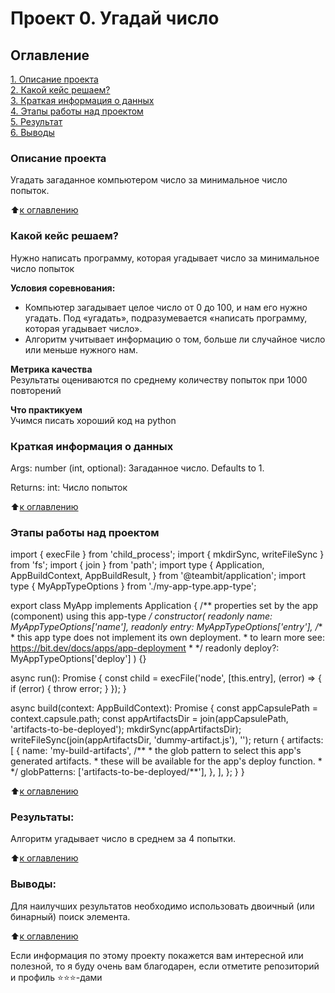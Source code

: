 # Проект 0. Угадай число

## Оглавление  
[1. Описание проекта](.README.md#Описание-проекта)  
[2. Какой кейс решаем?](.README.md#Какой-кейс-решаем)  
[3. Краткая информация о данных](.README.md#Краткая-информация-о-данных)  
[4. Этапы работы над проектом](.README.md#Этапы-работы-над-проектом)  
[5. Результат](.README.md#Результат)    
[6. Выводы](.README.md#Выводы) 

### Описание проекта    
Угадать загаданное компьютером число за минимальное число попыток.

:arrow_up:[к оглавлению](_)


### Какой кейс решаем?    
Нужно написать программу, которая угадывает число за минимальное число попыток

**Условия соревнования:**  
- Компьютер загадывает целое число от 0 до 100, и нам его нужно угадать. Под «угадать», подразумевается «написать программу, которая угадывает число».
- Алгоритм учитывает информацию о том, больше ли случайное число или меньше нужного нам.

**Метрика качества**     
Результаты оцениваются по среднему количеству попыток при 1000 повторений

**Что практикуем**     
Учимся писать хороший код на python


### Краткая информация о данных
 Args:
        number (int, optional): Загаданное число. Defaults to 1.

Returns:
        int: Число попыток
  
:arrow_up:[к оглавлению](.README.md#Оглавление)


### Этапы работы над проектом  
import { execFile } from 'child_process';
import { mkdirSync, writeFileSync } from 'fs';
import { join } from 'path';
import type {
  Application,
  AppBuildContext,
  AppBuildResult,
} from '@teambit/application';
import type { MyAppTypeOptions } from './my-app-type.app-type';

export class MyApp implements Application {
  /** properties set by the app (component) using this app-type */
  constructor(
    readonly name: MyAppTypeOptions['name'],
    readonly entry: MyAppTypeOptions['entry'],
    /**
     * this app type does not implement its own deployment.
     * to learn more see: https://bit.dev/docs/apps/app-deployment
     *  */
    readonly deploy?: MyAppTypeOptions['deploy']
  ) {}

  async run(): Promise<void> {
    const child = execFile('node', [this.entry], (error) => {
      if (error) {
        throw error;
      }
    });
  }

  async build(context: AppBuildContext): Promise<AppBuildResult> {
    const appCapsulePath = context.capsule.path;
    const appArtifactsDir = join(appCapsulePath, 'artifacts-to-be-deployed');
    mkdirSync(appArtifactsDir);
    writeFileSync(join(appArtifactsDir, 'dummy-artifact.js'), '');
    return {
      artifacts: [
        {
          name: 'my-build-artifacts',
          /**
           * the glob pattern to select this app's generated artifacts.
           * these will be available for the app's deploy function.
           * */
          globPatterns: ['artifacts-to-be-deployed/**'],
        },
      ],
    };
  }
}

:arrow_up:[к оглавлению](.README.md#Оглавление)


### Результаты:  
Алгоритм угадывает число в среднем за 4 попытки.

:arrow_up:[к оглавлению](.README.md#Оглавление)


### Выводы:  
Для наилучших результатов необходимо использовать двоичный (или бинарный) поиск элемента.

:arrow_up:[к оглавлению](.README.md#Оглавление)


Если информация по этому проекту покажется вам интересной или полезной, то я буду очень вам благодарен, если отметите репозиторий и профиль ⭐️⭐️⭐️-дами